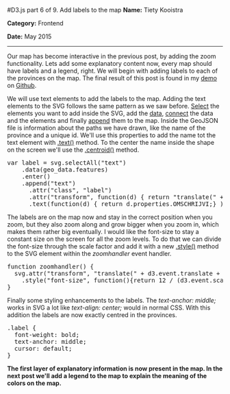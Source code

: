 #D3.js part 6 of 9. Add labels to the map
**Name:** Tiety Kooistra

**Category:** Frontend

**Date:** May 2015

----------------------------------------------------------------------
Our map has become interactive in the previous post, by adding the zoom functionality. Lets add some explanatory content now, every map should have labels and a legend, right. We will begin with adding labels to each of the provinces on the map. The final result of this post is found in my [demo](http://tietyk.github.io/D3/Prototype/part6-9.html) on [Github](http://tietyk.github.io/D3/).

We will use text elements to add the labels to the map. Adding the text elements to the SVG follows the same pattern as we saw before. [Select](https://github.com/mbostock/d3/wiki/Selections#d3_selectAll) the elements you want to add inside the SVG, add the [data](https://github.com/mbostock/d3/wiki/Selections#data), [connect](https://github.com/mbostock/d3/wiki/Selections#enter) the data and the elements and finally [append](https://github.com/mbostock/d3/wiki/Selections#append) them to the map. Inside the GeoJSON file is information about the paths we have drawn, like the name of the province and a unique id. We'll use this properties to add the name tot the text element with [.text()](https://github.com/mbostock/d3/wiki/Selections#text) method. To the center the name inside the shape on the screen we'll use the [.centroid()](https://github.com/mbostock/d3/wiki/Geo-Paths#path_centroid) method.

<pre lang='js'>
var label = svg.selectAll("text")
    .data(geo_data.features)
    .enter()
    .append("text")
      .attr("class", "label")
      .attr("transform", function(d) { return "translate(" + path.centroid(d) + ")"; })
      .text(function(d) { return d.properties.OMSCHRIJVI;} );
</pre>

The labels are on the map now and stay in the correct position when you zoom, but they also zoom along and grow bigger when you zoom in, which makes them rather big eventually. I would like the font-size to stay a constant size on the screen for all the zoom levels. To do that we can divide the font-size through the scale factor and add it with a new [.style()](https://github.com/mbostock/d3/wiki/Selections#style) method to the SVG element within the *zoomhandler* event handler.

<pre lang='js' mark="3">
function zoomhandler() {
  svg.attr("transform", "translate(" + d3.event.translate + ")scale(" + d3.event.scale + ")")
    .style("font-size", function(){return 12 / (d3.event.scale) + "px";});
}
</pre>

Finally some styling enhancements to the labels. The *text-anchor: middle;* works in SVG a lot like *text-align: center;* would in normal CSS. With this addition the labels are now exactly centred in the provinces.

<pre lang='css'>
.label {
  font-weight: bold;
  text-anchor: middle;
  cursor: default;
}
</pre>

**The first layer of explanatory information is now present in the map. In the next post we'll add a legend to the map to explain the meaning of the colors on the map.**